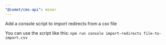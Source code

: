 ```yaml
---
"@comet/cms-api": minor
---
```


Add a console script to import redirects from a csv file

You can use the script like this: `npm run console import-redirects file-to-import.csv` 
